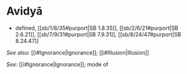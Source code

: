 # Avidyā

* defined, [[sb/1/8/35#purport|SB 1.8.35]], [[sb/2/6/21#purport|SB 2.6.21]], [[sb/7/9/31#purport|SB 7.9.31]], [[sb/8/24/47#purport|SB 8.24.47]]

*See also:* [[i#Ignorance|Ignorance]]; [[i#Illusion|Illusion]]

*See:* [[i#Ignorance|Ignorance]]; mode of
